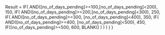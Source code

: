 Result = 
IF( AND([no_of_days_pending]>=100,[no_of_days_pending]<200),
	150, 
	IF( AND([no_of_days_pending]>=200,[no_of_days_pending]<300),
		250,
		IF( AND([no_of_days_pending]>=300, [no_of_days_pending]<400),
			350, 
			IF( AND([no_of_days_pending]>=400, [no_of_days_pending]<500),
				450,
				IF([no_of_days_pending]>=500,
					600, 
					BLANK()
				)
			)
		)
	)
)